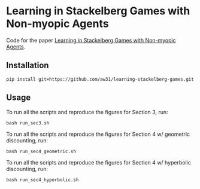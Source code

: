 # Learning in Stackelberg Games with Non-myopic Agents

Code for the paper [Learning in Stackelberg Games with Non-myopic Agents](https://arxiv.org/abs/2208.09407).

## Installation

```
pip install git+https://github.com/aw31/learning-stackelberg-games.git
```

## Usage

To run all the scripts and reproduce the figures for Section 3, run:
```
bash run_sec3.sh
```

To run all the scripts and reproduce the figures for Section 4 w/ geometric discounting, run:
```
bash run_sec4_geometric.sh
```

To run all the scripts and reproduce the figures for Section 4 w/ hyperbolic discounting, run:
```
bash run_sec4_hyperbolic.sh
```

